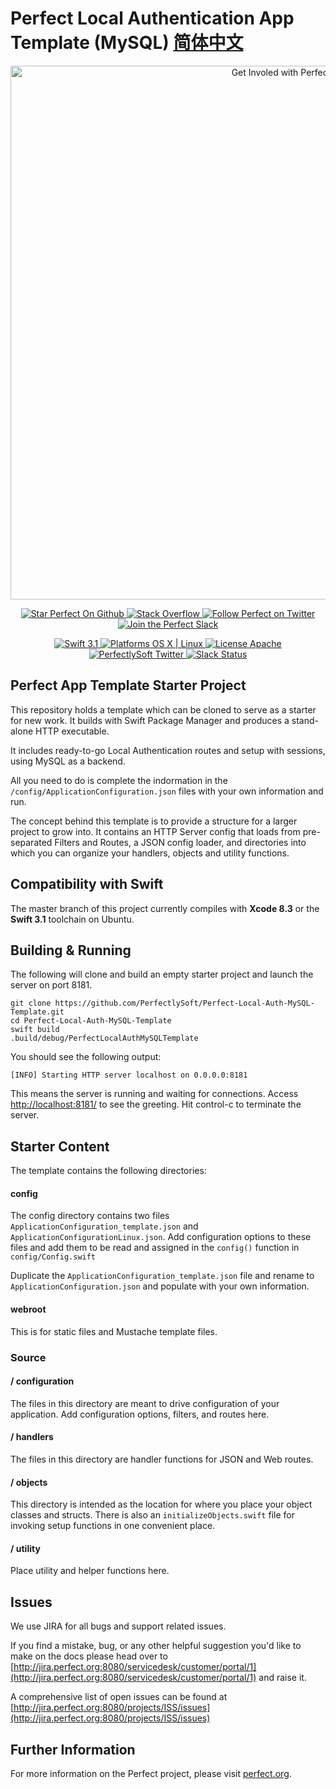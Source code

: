 # Perfect Local Authentication App Template (MySQL) [简体中文](README.zh_CN.md)

<p align="center">
    <a href="http://perfect.org/get-involved.html" target="_blank">
        <img src="http://perfect.org/assets/github/perfect_github_2_0_0.jpg" alt="Get Involed with Perfect!" width="854" />
    </a>
</p>

<p align="center">
    <a href="https://github.com/PerfectlySoft/Perfect" target="_blank">
        <img src="http://www.perfect.org/github/Perfect_GH_button_1_Star.jpg" alt="Star Perfect On Github" />
    </a>  
    <a href="http://stackoverflow.com/questions/tagged/perfect" target="_blank">
        <img src="http://www.perfect.org/github/perfect_gh_button_2_SO.jpg" alt="Stack Overflow" />
    </a>  
    <a href="https://twitter.com/perfectlysoft" target="_blank">
        <img src="http://www.perfect.org/github/Perfect_GH_button_3_twit.jpg" alt="Follow Perfect on Twitter" />
    </a>  
    <a href="http://perfect.ly" target="_blank">
        <img src="http://www.perfect.org/github/Perfect_GH_button_4_slack.jpg" alt="Join the Perfect Slack" />
    </a>
</p>

<p align="center">
    <a href="https://developer.apple.com/swift/" target="_blank">
        <img src="https://img.shields.io/badge/Swift-3.1-orange.svg?style=flat" alt="Swift 3.1">
    </a>
    <a href="https://developer.apple.com/swift/" target="_blank">
        <img src="https://img.shields.io/badge/Platforms-OS%20X%20%7C%20Linux%20-lightgray.svg?style=flat" alt="Platforms OS X | Linux">
    </a>
    <a href="http://perfect.org/licensing.html" target="_blank">
        <img src="https://img.shields.io/badge/License-Apache-lightgrey.svg?style=flat" alt="License Apache">
    </a>
    <a href="http://twitter.com/PerfectlySoft" target="_blank">
        <img src="https://img.shields.io/badge/Twitter-@PerfectlySoft-blue.svg?style=flat" alt="PerfectlySoft Twitter">
    </a>
    <a href="http://perfect.ly" target="_blank">
        <img src="http://perfect.ly/badge.svg" alt="Slack Status">
    </a>
</p>

## Perfect App Template Starter Project

This repository holds a template which can be cloned to serve as a starter for new work. It builds with Swift Package Manager and produces a stand-alone HTTP executable.

It includes ready-to-go Local Authentication routes and setup with sessions, using MySQL as a backend.

All you need to do is complete the indormation in the `/config/ApplicationConfiguration.json` files with your own information and run.

The concept behind this template is to provide a structure for a larger project to grow into. It contains an HTTP Server config that loads from pre-separated Filters and Routes, a JSON config loader, and directories into which you can organize your handlers, objects and utility functions.

## Compatibility with Swift

The master branch of this project currently compiles with **Xcode 8.3** or the **Swift 3.1** toolchain on Ubuntu.

## Building & Running

The following will clone and build an empty starter project and launch the server on port 8181.

```
git clone https://github.com/PerfectlySoft/Perfect-Local-Auth-MySQL-Template.git
cd Perfect-Local-Auth-MySQL-Template
swift build
.build/debug/PerfectLocalAuthMySQLTemplate
```

You should see the following output:

```
[INFO] Starting HTTP server localhost on 0.0.0.0:8181
```

This means the server is running and waiting for connections. Access [http://localhost:8181/](http://localhost:8181/) to see the greeting. Hit control-c to terminate the server.

## Starter Content

The template contains the following directories:

#### config

The config directory contains two files `ApplicationConfiguration_template.json` and `ApplicationConfigurationLinux.json`. Add configuration options to these files and add them to be read and assigned in the `config()` function in `config/Config.swift`

Duplicate the `ApplicationConfiguration_template.json` file and rename to `ApplicationConfiguration.json` and populate with your own information.

#### webroot

This is for static files and Mustache template files.

### Source 

#### / configuration

The files in this directory are meant to drive configuration of your application. Add configuration options, filters, and routes here.

#### / handlers

The files in this directory are handler functions for JSON and Web routes.

#### / objects

This directory is intended as the location for where you place your object classes and structs. There is also an `initializeObjects.swift` file for invoking setup functions in one convenient place.

#### / utility

Place utility and helper functions here.



## Issues

We use JIRA for all bugs and support related issues.

If you find a mistake, bug, or any other helpful suggestion you'd like to make on the docs please head over to [http://jira.perfect.org:8080/servicedesk/customer/portal/1](http://jira.perfect.org:8080/servicedesk/customer/portal/1) and raise it.

A comprehensive list of open issues can be found at [http://jira.perfect.org:8080/projects/ISS/issues](http://jira.perfect.org:8080/projects/ISS/issues)



## Further Information
For more information on the Perfect project, please visit [perfect.org](http://perfect.org).
